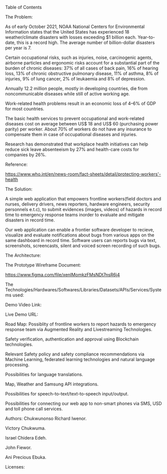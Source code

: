 Table of Contents

The Problem:

As of early October 2021, NOAA National Centers for Environmental Information states that the United States has experienced 18 weather/climate disasters with losses exceeding $1 billion each. 
Year-to-date, this is a record high. 
The average number of billion-dollar disasters per year is 7.

Certain occupational risks, such as injuries, noise, carcinogenic agents, airborne particles and ergonomic risks account for a substantial part of the burden of chronic diseases: 37% of all cases of back pain, 16% of hearing loss, 13% of chronic obstructive pulmonary disease, 11% of asthma, 8% of injuries, 9% of lung cancer, 2% of leukaemia and 8% of depression.

Annually 12.2 million people, mostly in developing countries, die from noncommunicable diseases while still of active working age.

Work-related health problems result in an economic loss of 4–6% of GDP for most countries.

The basic health services to prevent occupational and work-related diseases cost on average between US$ 18 and US$ 60 (purchasing power parity) per worker.
About 70% of workers do not have any insurance to compensate them in case of occupational diseases and injuries.


Research has demonstrated that workplace health initiatives can help reduce sick leave absenteeism by 27% and health-care costs for companies by 26%.

Reference:

https://www.who.int/en/news-room/fact-sheets/detail/protecting-workers'-health

The Solution:

A  simple web application that empowers frontline workers(field doctors and nurses, delivery drivers, news reporters, hardware engineers, security personnels e.t.c), to submit evidences (images, videos) of hazards in record time to emergency response teams inorder to evaluate and mitigate disasters in record time.

Our web application can enable a frontier software developer to recieve, visualize and evaluate notifications about bugs from various apps on the same dashboard in record time.
Software users can reports bugs via  text, screenshots, screencasts, silent and voiced screen recording of such bugs.

The Architecture:

The Prototype Wireframe Document:

https://www.figma.com/file/xenIMomkzFMsNDt7nsR6j4

The Technologies/Hardwares/Softwares/Libraries/Datasets/APIs/Services/Systems used:

Demo Video Link:

Live Demo URL:

Road Map: Possiblity of frontline workers to report hazards to emergency response team via Augmented Reality and Livestreaming Technologies.

Safety verification, authentication and approval using Blockchain technologies.

Relevant Safety policy and  safety compliance recommendations via Machine Learning, federated learning technologies and natural language processing.

Possibilities for language translations.

Map, Weather and Samsung API integrations.

Possibilities for speech-to-text/text-to-speech  input/output.

Possibilities for connecting our web app to non-smart phones via SMS, USD and toll phone call services.


Authors: Chukwunonso Richard Iwenor.

Victory Chukwuma.

Israel Chidera Edeh.

John Fiewor.

Ani Precious Ebuka.

Licenses:
